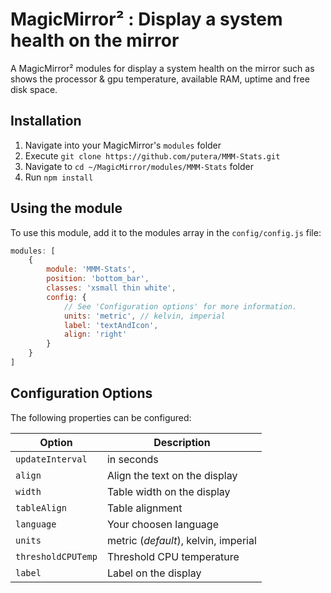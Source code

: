 # MagicMirror² : Display a system health on the mirror
A MagicMirror² modules for display a system health on the mirror such as shows the processor & gpu temperature, available RAM, uptime and free disk space.

## Installation
1. Navigate into your MagicMirror's `modules` folder
2. Execute `git clone https://github.com/putera/MMM-Stats.git`
3. Navigate to `cd ~/MagicMirror/modules/MMM-Stats` folder
4. Run `npm install`

## Using the module
To use this module, add it to the modules array in the `config/config.js` file:

```javascript
modules: [
	{
		module: 'MMM-Stats',
		position: 'bottom_bar',
		classes: 'xsmall thin white',
		config: {
			// See 'Configuration options' for more information.
			units: 'metric', // kelvin, imperial
			label: 'textAndIcon',
			align: 'right'
		}
	}
]
```

## Configuration Options
The following properties can be configured:

| **Option** | **Description** |
| --- | --- |
| `updateInterval` | in seconds |
| `align` | Align the text on the display |
| `width` | Table width on the display |
| `tableAlign` | Table alignment |
| `language` | Your choosen language |
| `units` | metric (*default*), kelvin, imperial |
| `thresholdCPUTemp` | Threshold CPU temperature |
| `label` | Label on the display |
